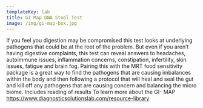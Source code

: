 ```yaml
---
templateKey: lab
title: GI Map DNA Stool Test
image: /img/gi-map-box.jpg
---
```

If you feel you digestion may be compromised this test looks at underlying
pathogens that could be at the root of the problem. But even if you aren’t
having digestive complaints, this test can reveal answers to headaches,
autoimmune issues, inflammation concerns, constipation, infertility, skin
issues, fatigue and brain fog. Pairing this with the MRT food sensitivity
package is a great way to find the pathogens that are causing imbalances
within the body and then following a protocol that will heal and seal the gut
and kill off any pathogens that are causing concern and balancing the micro
biome.      Includes reading of results     To learn more about the GI-
MAP     https://www.diagnosticsolutionslab.com/resource-library

